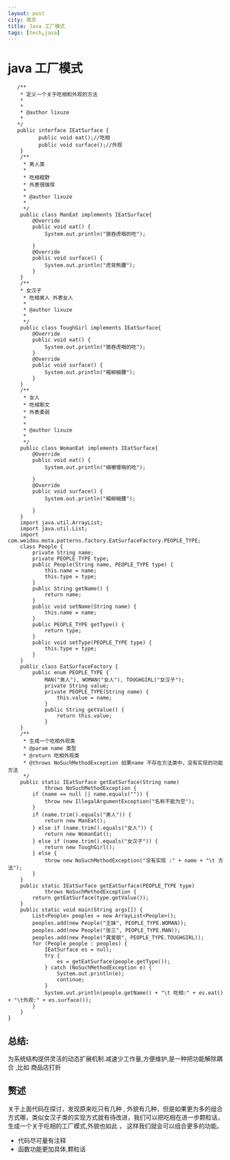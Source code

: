 ```yaml
---
layout: post
city: 南京
title: Java 工厂模式
tags: [tech,java]
---
```





java 工厂模式  
=======================================

       
       /**
        * 定义一个关于吃相和外观的方法
        * 
        * 
        * @author lixuze
        *
       */
       public interface IEatSurface {
              public void eat();//吃相
              public void surface();//外观 
        }
        /**
         * 男人类
         * 
         * 吃相粗野
         * 外表很强悍
         * 
         * @author lixuze
         *
         */
        public class ManEat implements IEatSurface{
            @Override
            public void eat() {
                System.out.println("狼吞虎咽的吃");
                
            }
            @Override
            public void surface() {
                System.out.println("虎背熊腰");
            }
        }
        /**
        * 女汉子
         * 吃相男人 外表女人
         * 
         * @author lixuze
         *
         */
        public class ToughGirl implements IEatSurface{
            @Override
            public void eat() {
                System.out.println("狼吞虎咽的吃");
            }
            @Override
            public void surface() {
                System.out.println("楊柳細腰");
            }
        }
        /**
         * 女人
         * 吃相斯文
         * 外表柔弱
         * 
         * 
         * @author lixuze
         *
         */
        public class WomanEat implements IEatSurface{
            @Override
            public void eat() {
                System.out.println("细嚼慢咽的吃");
                    
            }
            @Override
            public void surface() {
                System.out.println("楊柳細腰");
                       
            }
        }
        import java.util.ArrayList;
        import java.util.List;
        import com.weidou.mota.patterns.factory.EatSurfaceFactory.PEOPLE_TYPE;
        class People {
            private String name;
            private PEOPLE_TYPE type;
            public People(String name, PEOPLE_TYPE type) {
                this.name = name;
                this.type = type;
            }
            public String getName() {
                return name;
            }
            public void setName(String name) {
                this.name = name;
            }
            public PEOPLE_TYPE getType() {
                return type;
            }
            public void setType(PEOPLE_TYPE type) {
                this.type = type;
            }
        }
        public class EatSurfaceFactory {        
            public enum PEOPLE_TYPE {
                MAN("男人"), WOMAN("女人"), TOUGHGIRL("女汉子");
                private String value;       
                private PEOPLE_TYPE(String name) {
                    this.value = name;
                }       
                public String getValue() {
                    return this.value;
                }
        }
        /**
         * 生成一个吃相外观类
         * @param name 类型
         * @return 吃相外观类
         * @throws NoSuchMethodException 如果name 不存在方法类中，没有实现的功能方法
         */
        public static IEatSurface getEatSurface(String name)
                throws NoSuchMethodException {
            if (name == null || name.equals("")) {
                throw new IllegalArgumentException("名称不能为空");
            }
            if (name.trim().equals("男人")) {
                return new ManEat();
            } else if (name.trim().equals("女人")) {
                return new WomanEat();
            } else if (name.trim().equals("女汉子")) {
                return new ToughGirl();
            } else {
                throw new NoSuchMethodException("没有实现 :" + name + "\t 方法");
            }
        }
        public static IEatSurface getEatSurface(PEOPLE_TYPE type)
                throws NoSuchMethodException {
            return getEatSurface(type.getValue());
        }
        public static void main(String args[]) {
            List<People> peoples = new ArrayList<People>();
            peoples.add(new People("王妹", PEOPLE_TYPE.WOMAN));
            peoples.add(new People("张三", PEOPLE_TYPE.MAN));
            peoples.add(new People("龚爱丽", PEOPLE_TYPE.TOUGHGIRL));
            for (People people : peoples) {
                IEatSurface es = null;
                try {
                    es = getEatSurface(people.getType());
                } catch (NoSuchMethodException e) {
                    System.out.println(e);
                    continue;
                }
                System.out.println(people.getName() + "\t 吃相:" + es.eat() + "\t外观:" + es.surface());
            }
        }   
    }



总结:
-------------------------
为系统结构提供灵活的动态扩展机制.减速少工作量,方便维护,是一种把功能解除耦合 ,比如 商品店打折  


赘述
--------------------------
关于上面代码在探讨，发现原来吃只有几种 , 外貌有几种，但是如果更为多的组合方式哪，类似女汉子类的实现方式就有待改进，我们可以把吃相在进一步颗粒话，生成一个关于吃相的工厂模式,外貌也如此 ， 这样我们就会可以组合更多的功能。  

+ 代码尽可量有注释  
+ 函数功能更加具体,颗粒话 